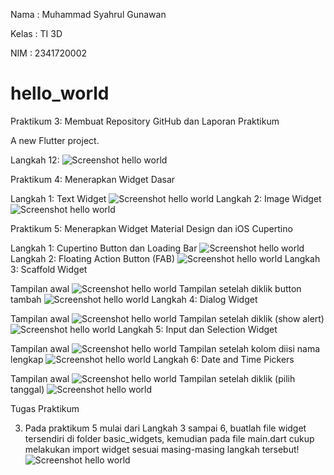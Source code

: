 Nama    : Muhammad Syahrul Gunawan

Kelas   : TI 3D

NIM     : 2341720002

# hello_world

Praktikum 3: Membuat Repository GitHub dan Laporan Praktikum

A new Flutter project.

Langkah 12:
![Screenshot hello world](images/01.PNG)

Praktikum 4: Menerapkan Widget Dasar

Langkah 1: Text Widget
![Screenshot hello world](images/02.PNG)
Langkah 2: Image Widget
![Screenshot hello world](images/03.PNG)

Praktikum 5: Menerapkan Widget Material Design dan iOS Cupertino

Langkah 1: Cupertino Button dan Loading Bar
![Screenshot hello world](images/04.PNG)
Langkah 2: Floating Action Button (FAB)
![Screenshot hello world](images/05.PNG)
Langkah 3: Scaffold Widget

Tampilan awal
![Screenshot hello world](images/06.PNG)
Tampilan setelah diklik button tambah
![Screenshot hello world](images/06_2.PNG)
Langkah 4: Dialog Widget

Tampilan awal
![Screenshot hello world](images/07.PNG)
Tampilan setelah diklik (show alert)
![Screenshot hello world](images/07_2.PNG)
Langkah 5: Input dan Selection Widget

Tampilan awal
![Screenshot hello world](images/08.PNG)
Tampilan setelah kolom diisi nama lengkap
![Screenshot hello world](images/08_2.PNG)
Langkah 6: Date and Time Pickers

Tampilan awal
![Screenshot hello world](images/09.PNG)
Tampilan setelah diklik (pilih tanggal)
![Screenshot hello world](images/09_2.PNG)


Tugas Praktikum

3. Pada praktikum 5 mulai dari Langkah 3 sampai 6, buatlah file widget tersendiri di folder basic_widgets, kemudian pada file main.dart cukup melakukan import widget sesuai masing-masing langkah tersebut!
![Screenshot hello world](images/11.PNG)